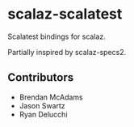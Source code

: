 scalaz-scalatest
================

Scalatest bindings for scalaz.

Partially inspired by scalaz-specs2.

## Contributors

* Brendan McAdams
* Jason Swartz
* Ryan Delucchi
